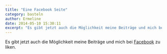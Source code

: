 ```yaml
---
title: "Eine Facebook Seite"
category: basteln
author: Ermeline
date: 2014-05-10 15:30:11
excerpt: "Es gibt jetzt auch die Möglichkeit meine Beiträge und mich bei Facebook zu liken."
---
```


Es gibt jetzt auch die Möglichkeit meine Beiträge und mich bei [Facebook](https://www.facebook.com/flauschiversum) zu liken.
 
